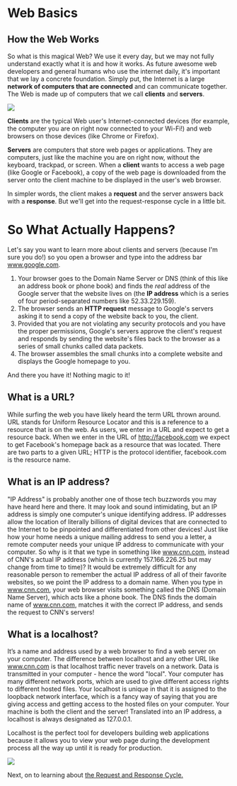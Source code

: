 # Web Basics
## How the Web Works

So what is this magical Web? We use it every day, but we may not fully understand exactly what it is and how it works. As future awesome web developers and general humans who use the internet daily, it's important that we lay a concrete foundation. Simply put, the Internet is a large **network of computers that are connected** and can communicate together. The Web is made up of computers that we call **clients** and **servers**.

![](http://s3.amazonaws.com/General_V88/boomyeah/company_209/chapter_3935/handouts/chapter3935_7114_web.jpg)

**Clients** are the typical Web user's Internet-connected devices (for example, the computer you are on right now connected to your Wi-Fi!) and web browsers on those devices (like Chrome or Firefox). 

**Servers** are computers that store web pages or applications. They are computers, just like the machine you are on right now, without the keyboard, trackpad, or screen. When a **client** wants to access a web page (like Google or Facebook), a copy of the web page is downloaded from the server onto the client machine to be displayed in the user's web browser.

In simpler words, the client makes a **request** and the server answers back with a **response**. But we'll get into the request-response cycle in a little bit.

# So What Actually Happens?

Let's say you want to learn more about clients and servers (because I'm sure you do!) so you open a browser and type into the address bar www.google.com.

1. Your browser goes to the Domain Name Server or DNS (think of this like an address book or phone book) and finds the _real_ address of the Google server that the website lives on (the **IP address** which is a series of four period-separated numbers like 52.33.229.159).
2. The browser sends an **HTTP request** message to Google's servers asking it to send a copy of the website back to you, the client.
3. Provided that you are not violating any security protocols and you have the proper permissions, Google's servers approve the client's request and responds by sending the website's files back to the browser as a series of small chunks called data packets.
4. The browser assembles the small chunks into a complete website and displays the Google homepage to you.

And there you have it! Nothing magic to it!

## What is a URL?
While surfing the web you have likely heard the term URL thrown around. URL stands for Uniform Resource Locator and this is a reference to a resource that is on the web. As users, we enter in a URL and expect to get a resource back. When we enter in the URL of http://facebook.com we expect to get Facebook's homepage back as a resource that was located. There are two parts to a given URL; HTTP is the protocol identifier, facebook.com is the resource name. 

## What is an IP address?
"IP Address" is probably another one of those tech buzzwords you may have heard here and there. It may look and sound intimidating, but an IP address is simply one computer's unique identifying address.  IP addresses allow the location of literally billions of digital devices that are connected to the Internet to be pinpointed and differentiated from other devices! Just like how your home needs a unique mailing address to send you a letter, a remote computer needs your unique IP address to communicate with your computer. So why is it that we type in something like www.cnn.com, instead of CNN's actual IP address (which is currently 157.166.226.25 but may change from time to time)? It would be extremely difficult for any reasonable person to remember the actual IP address of all of their favorite websites, so we point the IP address to a domain name. When you type in www.cnn.com, your web browser visits something called the DNS (Domain Name Server), which acts like a phone book. The DNS finds the domain name of www.cnn.com, matches it with the correct IP address, and sends the request to CNN's servers!

## What is a localhost?
It’s a name and address used by a web browser to find a web server on your computer. The difference between localhost and any other URL like www.cnn.com is that localhost traffic never travels on a network. Data is transmitted in your computer - hence the word "local". Your computer has many different network ports, which are used to give different access rights to different hosted files. Your localhost is unique in that it is assigned to the loopback network interface, which is a fancy way of saying that you are giving access and getting access to the hosted files on your computer. Your machine is both the client and the server! Translated into an IP address, a localhost is always designated as 127.0.0.1.

Localhost is the perfect tool for developers building web applications because it allows you to view your web page during the development process all the way up until it is ready for production.

![](http://s3.amazonaws.com/General_V88/boomyeah/company_209/chapter_3935/handouts/chapter3935_7126_localhost.jpg)

Next, on to learning about [the Request and Response Cycle.](./req_resp.md)